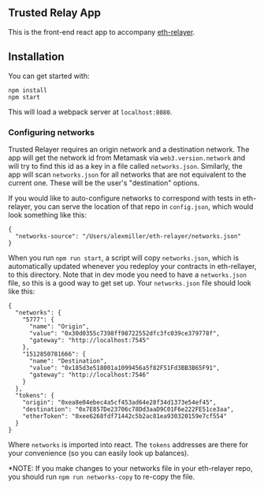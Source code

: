 ## Trusted Relay App

This is the front-end react app to accompany [eth-relayer](https://github.com/alex-miller-0/eth-relayer).

## Installation

You can get started with:

```
npm install
npm start
```

This will load a webpack server at `localhost:8080`.

### Configuring networks

Trusted Relayer requires an origin network and a destination network. The app will
get the network id from Metamask via `web3.version.network` and will try to find this
id as a key in a file called `networks.json`. Similarly, the app will scan `networks.json`
for all networks that are not equivalent to the current one. These will be the user's
"destination" options.

If you would like to auto-configure networks to correspond with tests in eth-relayer, you can
serve the location of that repo in `config.json`, which would look something like this:

```
{
  "networks-source": "/Users/alexmiller/eth-relayer/networks.json"
}
```

When you run `npm run start`, a script will copy `networks.json`, which is automatically updated whenever you redeploy your
contracts in eth-rellayer, to this directory. Note that in dev mode you need to have
a `networks.json` file, so this is a good way to get set up. Your `networks.json` file should
look like this:

```
{
  "networks": {
    "5777": {
      "name": "Origin",
      "value": "0x30d0355c7398ff98722552dfc3fc039ce379778f",
      "gateway": "http://localhost:7545"
    },
    "1512850781666": {
      "name": "Destination",
      "value": "0x185d3e518001a1099456a5f82F51Fd3BB3B65F91",
      "gateway": "http://localhost:7546"
    }
  },
  "tokens": {
    "origin": "0xea8e04ebec4a5cf453ad64e28f34d1373e54ef45",
    "destination": "0x7E857De23706c78Dd3aaD9C01F6e222FE51ce3aa",
    "etherToken": "0xee6268fdf71442c5b2ac81ea930320159e7cf554"
  }
}
```

Where `networks` is imported into react. The `tokens` addresses are there for your convenience (so you can easily look up balances).

*NOTE: If you make changes to your networks file in your eth-relayer repo, you should run `npm run networks-copy` to re-copy the file.
